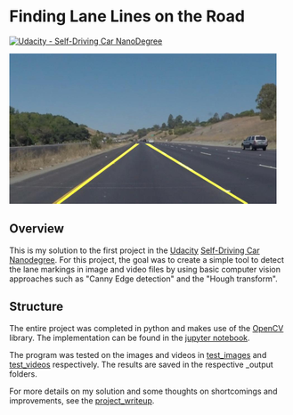 # **Finding Lane Lines on the Road** 
[![Udacity - Self-Driving Car NanoDegree](https://s3.amazonaws.com/udacity-sdc/github/shield-carnd.svg)](http://www.udacity.com/drive)

<img src="test_images_output/WithLines_solidYellowCurve.jpg" width="480" alt="Combined Image" />

Overview
---

This is my solution to the first project in the [Udacity](https://www.udacity.com/) [Self-Driving Car Nanodegree](https://eu.udacity.com/course/self-driving-car-engineer-nanodegree--nd013).  For this project, the goal was to create a simple tool to detect the lane markings in image and video files by using basic computer vision approaches such as "Canny Edge detection" and the "Hough transform".


Structure
---
The entire project was completed in python and makes use of the [OpenCV](https://opencv.org/) library. The implementation can be found in the [jupyter notebook](P1.ipynb).

The program was tested on the images and videos in [test_images](test_images) and [test_videos](test_images) respectively. The results are saved in the respective _output folders.

For more details on my solution and some thoughts on shortcomings and improvements, see the [project_writeup](project_writeup).